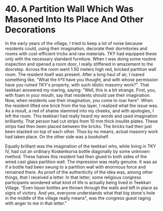 


    
# 40. A Partition Wall Which Was Masoned Into Its Place And Other Decorations

In the early years of the village, I tried to keep a lot of noise because residents could, using their imagination, decorate their dormitories and rooms with cost-efficient tricks and raw materials. TKY had equipped these only with the necessary standard furniture. When I was doing some routine inspection and opened a room door, I really stiffened in amazement to the doorstep. Across the room went 1.50 meters high red, bricked partition wall room. The resident itself was present. After a long haul of air, I roared something like, "What the h\*ll have you thought, and with whose permission have you ruined TKY's property, with such idiotic masonry work?". That teekkari answered my roaring, saying: "Well, this is a bit strange. First, you, with foam in your mouth, say that residents should use their imagination. Now, when residents use their imagination, you come to roar here". When the resident lifted one brick from the top layer, I realized what the issue was. As a result, a red of shame slammed into my cheeks, and with apologies, I left the room. This teekkari had really heard my words and used imagination brilliantly. That person had cut strips from 10 mm thick insulite plates. These strips had then been placed between the bricks. The bricks had then just been stacked on top of each other. Thus by no means, actual masonry work had taken place. On the other side was a bookshelf.

Equally brilliant was the imagination of the teekkari who, while living in TKY IV, had cut an ordinary Koskenkorva bottle diagonally by some unknown method. These halves this resident had then glued to both sides of the wired cast glass partition wall. The impression was really genuine. It was as if a bottle had been swung to a partition wall with enormous force and remained there. As proof of the authenticity of the idea was, among other things, that I received a letter. In that letter, some religious congress participants wondered what kind of life is actually being lived in Teekkari Village. "Even liquor bottles are thrown through the walls and left in place as signs of victory. And yes, everyone understands what that big stone's hole in the middle of the village really means", was the congress guest raging with anger to me in that letter."
